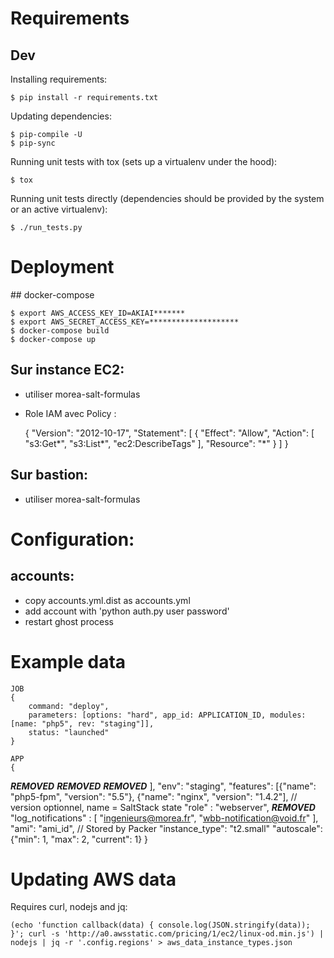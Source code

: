 # Requirements

## Dev
Installing requirements:

    $ pip install -r requirements.txt

Updating dependencies:

    $ pip-compile -U
    $ pip-sync

Running unit tests with tox (sets up a virtualenv under the hood):

    $ tox

Running unit tests directly (dependencies should be provided by the system or an active virtualenv):

    $ ./run_tests.py

# Deployment

## docker-compose

    $ export AWS_ACCESS_KEY_ID=AKIAI*******
    $ export AWS_SECRET_ACCESS_KEY=********************
    $ docker-compose build
    $ docker-compose up

## Sur instance EC2:
* utiliser morea-salt-formulas
* Role IAM avec Policy :

    {
      "Version": "2012-10-17",
      "Statement": [
        {
          "Effect": "Allow",
          "Action": [
            "s3:Get*",
            "s3:List*",
            "ec2:DescribeTags"
          ],
          "Resource": "*"
        }
      ]
    }

## Sur bastion:
* utiliser morea-salt-formulas

# Configuration:
## accounts:
* copy accounts.yml.dist as accounts.yml
* add account with 'python auth.py user password'
* restart ghost process

# Example data
    JOB
    {
        command: "deploy",
        parameters: [options: "hard", app_id: APPLICATION_ID, modules: [name: "php5", rev: "staging"]],
        status: "launched"
    }

    APP
    {
***REMOVED***
***REMOVED***
***REMOVED***
        ],
        "env": "staging",
        "features": [{"name": "php5-fpm", "version": "5.5"}, {"name": "nginx", "version": "1.4.2"], // version optionnel, name = SaltStack state
        "role" : "webserver",
***REMOVED***
        "log_notifications" : [
            "ingenieurs@morea.fr",
            "wbb-notification@void.fr"
        ],
        "ami": "ami_id", // Stored by Packer
        "instance_type": "t2.small"
        "autoscale": {"min": 1, "max": 2, "current": 1}
    }

# Updating AWS data
Requires curl, nodejs and jq:

    (echo 'function callback(data) { console.log(JSON.stringify(data)); }'; curl -s 'http://a0.awsstatic.com/pricing/1/ec2/linux-od.min.js') | nodejs | jq -r '.config.regions' > aws_data_instance_types.json

